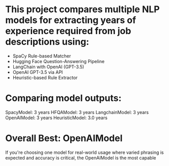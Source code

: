 # This project compares multiple NLP models for extracting years of experience required from job descriptions using:

- SpaCy Rule-based Matcher
- Hugging Face Question-Answering Pipeline
- LangChain with OpenAI (GPT-3.5)
- OpenAI GPT-3.5 via API
- Heuristic-based Rule Extractor

# Comparing model outputs:

SpacyModel: 3 years
HFQAModel: 3 years
LangchainModel: 3 years
OpenAIModel: 3 years
HeuristicModel: 3.0 years

# Overall Best: OpenAIModel
If you're choosing one model for real-world usage where varied phrasing is expected and accuracy is critical, the OpenAIModel is the most capable 